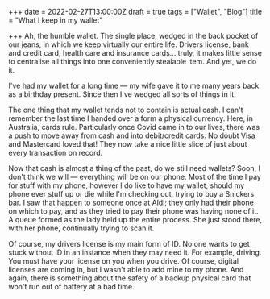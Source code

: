 +++
date = 2022-02-27T13:00:00Z
draft = true
tags = ["Wallet", "Blog"]
title = "What I keep in my wallet"

+++
Ah, the humble wallet. The single place, wedged in the back pocket of our jeans, in which we keep virtually our entire life. Drivers license, bank and credit card, health care and insurance cards... truly, it makes little sense to centralise all things into one conveniently stealable item. And yet, we do it.

<!--more-->

I've had my wallet for a long time — my wife gave it to me many years back as a birthday present. Since then I've wedged all sorts of things in it. 

The one thing that my wallet tends not to contain is actual cash. I can't remember the last time I handed over a form a physical currency. Here, in Australia, cards rule. Particularly once Covid came in to our lives, there was a push to move away from cash and into debit/credit cards. No doubt Visa and Mastercard loved that! They now take a nice little slice of just about every transaction on record.

Now that cash is almost a thing of the past, do we still need wallets? Soon, I don't think we will — everything will be on our phone. Most of the time I pay for stuff with my phone, however I do like to have my wallet, should my phone ever stuff up or die while I'm checking out, trying to buy a Snickers bar. I saw that happen to someone once at Aldi; they only had their phone on which to pay, and as they tried to pay their phone was having none of it. A queue formed as the lady held up the entire process. She just stood there, with her phone, continually trying to scan it. 

Of course, my drivers license is my main form of ID. No one wants to get stuck without ID in an instance when they may need it. For example, driving. You must have your license on you when you drive. Of course, digital licenses are coming in, but I wasn't able to add mine to my phone. And again, there is something about the safety of a backup physical card that won't run out of battery at a bad time.